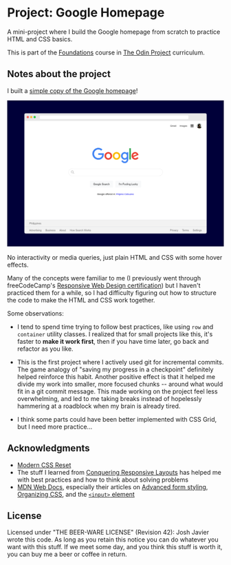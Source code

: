 # Project: Google Homepage

A mini-project where I build the Google homepage from scratch to practice HTML and CSS basics.

This is part of the [Foundations](https://theodinproject.com/courses/foundations) course in [The Odin Project](https://theodinproject.com/) curriculum.

## Notes about the project

I built a [simple copy of the Google homepage](https://joshjavier.github.io/google-homepage/)!

![preview](preview.png)

No interactivity or media queries, just plain HTML and CSS with some hover effects.

Many of the concepts were familiar to me (I previously went through freeCodeCamp's [Responsive Web Design certification](https://www.freecodecamp.org/certification/joshjavier/responsive-web-design)) but I haven't practiced them for a while, so I had difficulty figuring out how to structure the code to make the HTML and CSS work together.

Some observations:
- I tend to spend time trying to follow best practices, like using `row` and `container` utility classes. I realized that for small projects like this, it's faster to **make it work first**, then if you have time later, go back and refactor as you like.

- This is the first project where I actively used git for incremental commits. The game analogy of "saving my progress in a checkpoint" definitely helped reinforce this habit. Another positive effect is that it helped me divide my work into smaller, more focused chunks -- around what would fit in a git commit message. This made working on the project feel less overwhelming, and led to me taking breaks instead of hopelessly hammering at a roadblock when my brain is already tired.

- I think some parts could have been better implemented with CSS Grid, but I need more practice...

## Acknowledgments

- [Modern CSS Reset](https://github.com/hankchizljaw/modern-css-reset)
- The stuff I learned from [Conquering Responsive Layouts](https://courses.kevinpowell.co/courses/conquering-responsive-layouts) has helped me with best practices and how to think about solving problems
- [MDN Web Docs](https://developer.mozilla.org/en-US/), especially their articles on [Advanced form styling](https://developer.mozilla.org/en-US/docs/Learn/Forms/Advanced_form_styling), [Organizing CSS](https://developer.mozilla.org/en-US/docs/Learn/CSS/Building_blocks/Organizing), and the [`<input>` element](https://developer.mozilla.org/en-US/docs/Web/HTML/Element/input)

## License

Licensed under "THE BEER-WARE LICENSE" (Revision 42):
Josh Javier wrote this code. As long as you retain this notice you can do whatever you want with this stuff. If we meet some day, and you think this stuff is worth it, you can buy me a beer or coffee in return.
